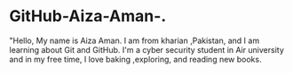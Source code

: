 # GitHub-Aiza-Aman-.
"Hello, My name is Aiza Aman. I am from kharian ,Pakistan, and I am learning about Git and GitHub. I'm a cyber security student in Air university and in my free time, I love baking ,exploring, and reading new books.  
